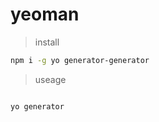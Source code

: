 # yeoman


> install

``` bash
npm i -g yo generator-generator
```

> useage

``` bash

yo generator
```
